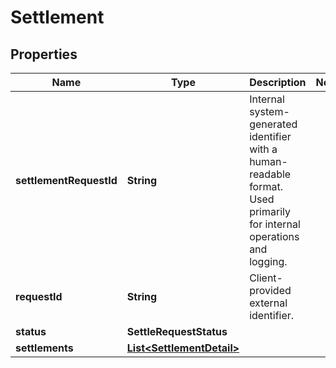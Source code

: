

# Settlement


## Properties

| Name | Type | Description | Notes |
|------------ | ------------- | ------------- | -------------|
|**settlementRequestId** | **String** | Internal system-generated identifier with a human-readable format. Used primarily for internal operations and logging. |  |
|**requestId** | **String** | Client-provided external identifier. |  |
|**status** | **SettleRequestStatus** |  |  |
|**settlements** | [**List&lt;SettlementDetail&gt;**](SettlementDetail.md) |  |  |



